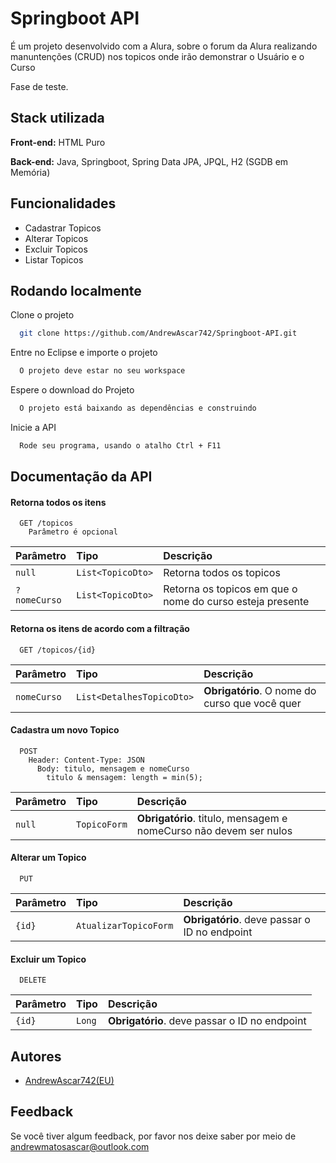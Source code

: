 
# Springboot API

É um projeto desenvolvido com a Alura, sobre o forum da Alura realizando
manuntenções (CRUD) nos topicos onde irão demonstrar o Usuário e o Curso

Fase de teste.





## Stack utilizada

**Front-end:** HTML Puro 

**Back-end:** Java, Springboot, Spring Data JPA, JPQL, 
H2 (SGDB em Memória)




## Funcionalidades

- Cadastrar Topicos
- Alterar Topicos
- Excluir Topicos
- Listar Topicos


## Rodando localmente

Clone o projeto

```bash
  git clone https://github.com/AndrewAscar742/Springboot-API.git
```

Entre no Eclipse e importe o projeto

```bash
  O projeto deve estar no seu workspace
```

Espere o download do Projeto

```bash
  O projeto está baixando as dependências e construindo
```

Inicie a API

```bash
  Rode seu programa, usando o atalho Ctrl + F11
```


## Documentação da API

#### Retorna todos os itens

```http
  GET /topicos
    Parâmetro é opcional
```

| Parâmetro   | Tipo       | Descrição                           |
| :---------- | :--------- | :---------------------------------- |
| `null` | `List<TopicoDto>` | Retorna todos os topicos|
| `?nomeCurso` | `List<TopicoDto>` | Retorna os topicos em que o nome do curso esteja presente|

#### Retorna os itens de acordo com a filtração

```http
  GET /topicos/{id}
```

| Parâmetro   | Tipo       | Descrição                                   |
| :---------- | :--------- | :------------------------------------------ |
| `nomeCurso`      | `List<DetalhesTopicoDto>` | **Obrigatório**. O nome do curso que você quer |

#### Cadastra um novo Topico

```http
  POST
    Header: Content-Type: JSON
      Body: titulo, mensagem e nomeCurso
        titulo & mensagem: length = min(5);
```

| Parâmetro   | Tipo       | Descrição                                   |
| :---------- | :--------- | :------------------------------------------ |
| `null` | `TopicoForm` | **Obrigatório**. titulo, mensagem e nomeCurso não devem ser nulos|

#### Alterar um Topico

```http
  PUT
```

| Parâmetro   | Tipo       | Descrição                                   |
| :---------- | :--------- | :------------------------------------------ |
| `{id}` | `AtualizarTopicoForm` | **Obrigatório**. deve passar o ID no endpoint|


#### Excluir um Topico

```http
  DELETE
```

| Parâmetro   | Tipo       | Descrição                                   |
| :---------- | :--------- | :------------------------------------------ |
| `{id}` | `Long` | **Obrigatório**. deve passar o ID no endpoint|



## Autores

- [AndrewAscar742(EU)](https://www.github.com/AndrewAscar742)


## Feedback

Se você tiver algum feedback, por favor nos deixe saber por meio de andrewmatosascar@outlook.com

